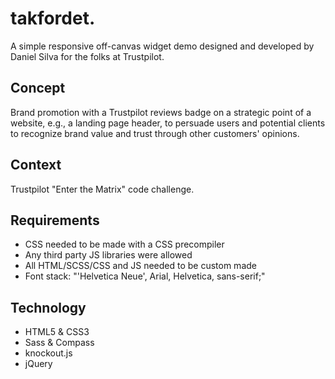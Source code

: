 # takfordet.
A simple responsive off-canvas widget demo designed and developed by Daniel Silva for the folks at Trustpilot.

## Concept
Brand promotion with a Trustpilot reviews badge on a strategic point of a website, e.g., a landing page header, to persuade users and potential clients to recognize brand value and trust through other customers' opinions.

## Context
Trustpilot "Enter the Matrix" code challenge.

## Requirements
- CSS needed to be made with a CSS precompiler
- Any third party JS libraries were allowed
- All HTML/SCSS/CSS and JS needed to be custom made
- Font stack: "'Helvetica Neue', Arial, Helvetica, sans-serif;"

## Technology
- HTML5 & CSS3
- Sass & Compass
- knockout.js
- jQuery
